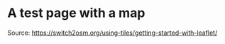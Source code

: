 <script src="https://unpkg.com/leaflet@1.7.1/dist/leaflet.js"></script>
<link rel="stylesheet" href="https://unpkg.com/leaflet@1.7.1/dist/leaflet.css" />

# A test page with a map
<div id="map"></div>
<script>
  // initialize Leaflet
  var map = L.map('map').setView({lon: 0, lat: 0}, 2);

  // add the OpenStreetMap tiles
  L.tileLayer('https://{s}.tile.openstreetmap.org/{z}/{x}/{y}.png', {
    maxZoom: 19,
    attribution: '&copy; <a href="https://openstreetmap.org/copyright">OpenStreetMap contributors</a>'
  }).addTo(map);

  // show the scale bar on the lower left corner
  L.control.scale({imperial: true, metric: true}).addTo(map);

  // show a marker on the map
  L.marker({lon: 0, lat: 0}).bindPopup('The center of the world').addTo(map);
</script>
    
Source:
https://switch2osm.org/using-tiles/getting-started-with-leaflet/
    
